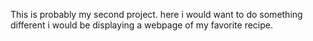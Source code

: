This is probably my second project.
here i would want to do something different
i would be displaying a webpage of my favorite recipe.